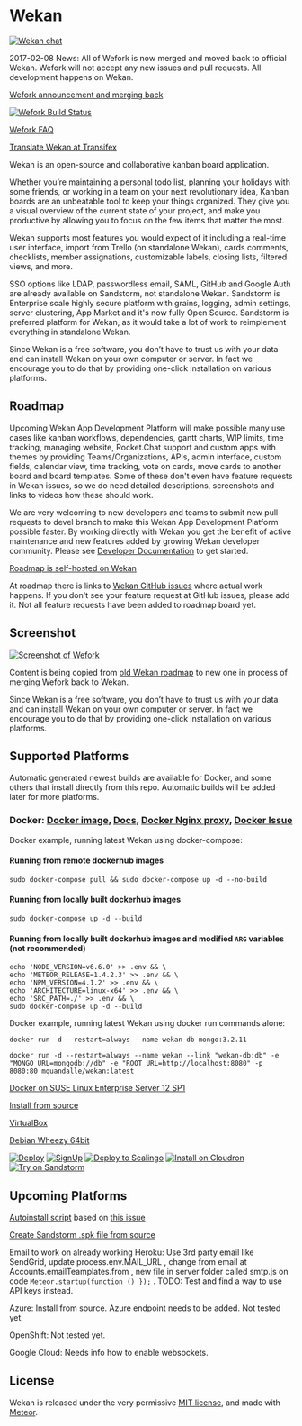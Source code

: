 # Wekan

[![Wekan chat][vanila_badge]][vanila_chat]

2017-02-08 News: All of Wefork is now merged and moved back to official
Wekan. Wefork will not accept any new issues and pull requests.
All development happens on Wekan.

[Wefork announcement and merging back][fork_announcement]

[![Wefork Build Status][travis_badge]][travis_status]

[Wefork FAQ][fork_faq]

[Translate Wekan at Transifex][translate_wekan]

Wekan is an open-source and collaborative kanban board application.

Whether you’re maintaining a personal todo list, planning your holidays with
some friends, or working in a team on your next revolutionary idea, Kanban
boards are an unbeatable tool to keep your things organized. They give you a
visual overview of the current state of your project, and make you productive by
allowing you to focus on the few items that matter the most.

Wekan supports most features you would expect of it including a real-time user
interface, import from Trello (on standalone Wekan), cards comments, checklists,
member assignations, customizable labels, closing lists, filtered views, and more.

SSO options like LDAP, passwordless email, SAML, GitHub and Google Auth are
already available on Sandstorm, not standalone Wekan. Sandstorm is Enterprise
scale highly secure platform with grains, logging, admin settings,
server clustering, App Market and it's now fully Open Source. Sandstorm is
preferred platform for Wekan, as it would take a lot of work to reimplement
everything in standalone Wekan.

Since Wekan is a free software, you don’t have to trust us with your data and can
install Wekan on your own computer or server. In fact we encourage you to do
that by providing one-click installation on various platforms.

## Roadmap

Upcoming Wekan App Development Platform will make possible
many use cases like kanban workflows, dependencies, gantt charts,
WIP limits, time tracking, managing website, Rocket.Chat support
and custom apps with themes by providing Teams/Organizations,
APIs, admin interface, custom fields, calendar view, time tracking,
vote on cards, move cards to another board and board templates.
Some of these don't even have feature requests in Wekan issues,
so we do need detailed descriptions, screenshots and links to
videos how these should work.

We are very welcoming to new developers and teams to submit new pull
requests to devel branch to make this Wekan App Development Platform possible
faster. By working directly with Wekan you get the benefit of active
maintenance and new features added by growing Wekan developer community.
Please see [Developer Documentation][dev_docs] to get started.

[Roadmap is self-hosted on Wekan][roadmap_wefork]

At roadmap there is links to [Wekan GitHub issues][wekan_issues] where actual
work happens. If you don't see your feature request at GitHub issues,
please add it. Not all feature requests have been added to roadmap board yet.

## Screenshot

[![Screenshot of Wefork][screenshot_wefork]][roadmap_wefork]

Content is being copied from [old Wekan roadmap][roadmap_wekan] to
new one in process of merging Wefork back to Wekan.

Since Wekan is a free software, you don’t have to trust us with your data and can
install Wekan on your own computer or server. In fact we encourage you to do
that by providing one-click installation on various platforms.

## Supported Platforms

Automatic generated newest builds are available for Docker, and some others that
install directly from this repo. Automatic builds will be added later for more
platforms.

### Docker: [Docker image][docker_image], [Docs][docker_docs], [Docker Nginx proxy][docker_nginxproxy], [Docker Issue][docker_issue]

Docker example, running latest Wekan using docker-compose:

#### Running from remote dockerhub images
```
sudo docker-compose pull && sudo docker-compose up -d --no-build
```

#### Running from locally built dockerhub images
```
sudo docker-compose up -d --build
```

#### Running from locally built dockerhub images and modified `ARG` variables (not recommended)
```
echo 'NODE_VERSION=v6.6.0' >> .env && \
echo 'METEOR_RELEASE=1.4.2.3' >> .env && \
echo 'NPM_VERSION=4.1.2' >> .env && \
echo 'ARCHITECTURE=linux-x64' >> .env && \
echo 'SRC_PATH=./' >> .env && \
sudo docker-compose up -d --build
```

Docker example, running latest Wekan using docker run commands alone:
```
docker run -d --restart=always --name wekan-db mongo:3.2.11

docker run -d --restart=always --name wekan --link "wekan-db:db" -e "MONGO_URL=mongodb://db" -e "ROOT_URL=http://localhost:8080" -p 8080:80 mquandalle/wekan:latest
```

[Docker on SUSE Linux Enterprise Server 12 SP1][sles]

[Install from source][install_source]

[VirtualBox][virtualbox]

[Debian Wheezy 64bit][debian_wheezy]

[![Deploy][heroku_button]][heroku_deploy]
[![SignUp][indiehosters_button]][indiehosters_saas]
[![Deploy to Scalingo][scalingo_button]][scalingo_deploy]
[![Install on Cloudron][cloudron_button]][cloudron_install]
[![Try on Sandstorm][sandstorm_button]][sandstorm_appdemo]


## Upcoming Platforms

[Autoinstall script][autoinstall] based on [this issue][autoinstall_issue]

[Create Sandstorm .spk file from source][sandstorm_spk]

Email to work on already working Heroku: Use 3rd party
email like SendGrid, update process.env.MAIL_URL ,
change from email at Accounts.emailTeamplates.from ,
new file in server folder called smtp.js on code
`Meteor.startup(function () });` .
TODO: Test and find a way to use API keys instead.

Azure: Install from source. Azure endpoint needs to be added. Not tested yet.

OpenShift: Not tested yet.

Google Cloud: Needs info how to enable websockets.

## License

Wekan is released under the very permissive [MIT license](LICENSE), and made
with [Meteor](https://www.meteor.com).

[vanila_badge]: https://vanila.io/img/join-chat-button2.png
[vanila_chat]: https://chat.vanila.io/channel/wekan
[fork_faq]: https://github.com/wefork/wekan/wiki/FAQ
[fork_announcement]: https://github.com/wekan/wekan/issues/640#issuecomment-276383458
[screenshot_wekan]: http://i.imgur.com/cI4jW2h.png
[screenshot_wefork]: http://i.imgur.com/auWUKxO.png
[roadmap_wekan]: http://try.wekan.io/b/MeSsFJaSqeuo9M6bs/wekan-roadmap
[roadmap_wefork]: https://wekan.indie.host/b/t2YaGmyXgNkppcFBq/wekan-fork-roadmap
[wekan_issues]: https://github.com/wekan/wekan/issues
[wefork_issues]: https://github.com/wefork/wekan/issues
[sandstorm_button]: https://img.shields.io/badge/try-Wekan%20on%20Sandstorm-783189.svg
[sandstorm_appdemo]: https://demo.sandstorm.io/appdemo/m86q05rdvj14yvn78ghaxynqz7u2svw6rnttptxx49g1785cdv1h
[docker_image]: https://hub.docker.com/r/mquandalle/wekan/
[heroku_button]: https://www.herokucdn.com/deploy/button.png
[heroku_deploy]: https://heroku.com/deploy?template=https://github.com/wefork/wekan/tree/master
[indiehosters_button]: https://indie.host/signup.png
[indiehosters_saas]: https://indiehosters.net/shop/product/wekan-20
[scalingo_button]: https://cdn.scalingo.com/deploy/button.svg
[scalingo_deploy]: https://my.scalingo.com/deploy?source=https://github.com/wefork/wekan#master
[cloudron_button]: https://cloudron.io/img/button.svg
[cloudron_install]: https://cloudron.io/button.html?app=io.wekan.cloudronapp
[debian_wheezy]: https://github.com/soohwa/sps/blob/master/example/docs/1/wekan.md
[travis_badge]: https://travis-ci.org/wefork/wekan.svg?branch=devel
[travis_status]: https://travis-ci.org/wefork/wekan
[install_source]: https://github.com/wefork/wekan/wiki/Install-from-source
[sles]: https://github.com/wekan/wekan/wiki/Install-Wekan-Docker-on-SUSE-Linux-Enterprise-Server-12-SP1
[virtualbox]: https://github.com/wekan/wekan/wiki/virtual-appliance
[sandstorm_spk]: https://github.com/wefork/wekan/issues/36
[docker_image]: https://hub.docker.com/r/mquandalle/wekan/
[docker_docs]: https://github.com/wefork/wekan/wiki/Docker
[docker_nginxproxy]: https://github.com/wefork/wekan/wiki/Docker-NginxProxy
[docker_issue]: https://github.com/wefork/wekan/issues/33
[translate_wekan]: https://www.transifex.com/wekan/wekan/
[autoinstall]: https://github.com/wefork/wekan-autoinstall
[autoinstall_issue]: https://github.com/anselal/wekan/issues/18
[dev_docs]: https://github.com/wekan/wekan/wiki/Developer-Documentation
